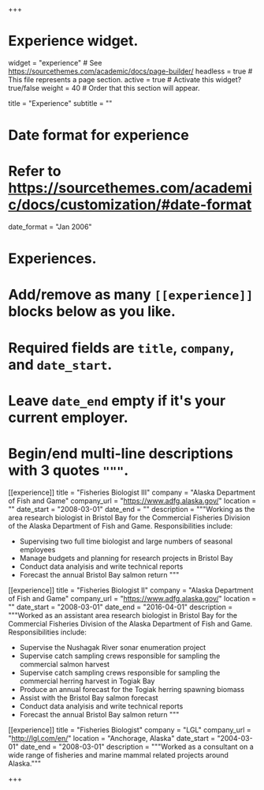 +++
# Experience widget.
widget = "experience"  # See https://sourcethemes.com/academic/docs/page-builder/
headless = true  # This file represents a page section.
active = true  # Activate this widget? true/false
weight = 40  # Order that this section will appear.

title = "Experience"
subtitle = ""

# Date format for experience
#   Refer to https://sourcethemes.com/academic/docs/customization/#date-format
date_format = "Jan 2006"

# Experiences.
#   Add/remove as many `[[experience]]` blocks below as you like.
#   Required fields are `title`, `company`, and `date_start`.
#   Leave `date_end` empty if it's your current employer.
#   Begin/end multi-line descriptions with 3 quotes `"""`.
[[experience]]
  title = "Fisheries Biologist III"
  company = "Alaska Department of Fish and Game"
  company_url = "https://www.adfg.alaska.gov/"
  location = ""
  date_start = "2008-03-01"
  date_end = ""
  description = """Working as the area research biologist in Bristol Bay for the Commercial Fisheries Division of the Alaska Department of Fish and Game.
  Responsibilities include:
  
  * Supervising two full time biologist and large numbers of seasonal employees
  * Manage budgets and planning for research projects in Bristol Bay
  * Conduct data analyisis and write technical reports
  * Forecast the annual Bristol Bay salmon return
  """

[[experience]]
  title = "Fisheries Biologist II"
  company = "Alaska Department of Fish and Game"
  company_url = "https://www.adfg.alaska.gov/"
  location = ""
  date_start = "2008-03-01"
  date_end = "2016-04-01"
  description = """Worked as an assistant area research biologist in Bristol Bay for the Commercial Fisheries Division of the Alaska Department of Fish and Game.
  Responsibilities include:
  
  * Supervise the Nushagak River sonar enumeration project
  * Supervise catch sampling crews responsible for sampling the commercial salmon harvest
  * Supervise catch sampling crews responsible for sampling the commercial herring harvest in Togiak Bay
  * Produce an annual forecast for the Togiak herring spawning biomass
  * Assist with the Bristol Bay salmon forecast
  * Conduct data analyisis and write technical reports
  * Forecast the annual Bristol Bay salmon return
  """
  
[[experience]]
  title = "Fisheries Biologist"
  company = "LGL"
  company_url = "http://lgl.com/en/"
  location = "Anchorage, Alaska"
  date_start = "2004-03-01"
  date_end = "2008-03-01"
  description = """Worked as a consultant on a wide range of fisheries and marine mammal related projects around Alaska."""

+++
